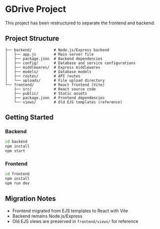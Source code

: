 # GDrive Project

This project has been restructured to separate the frontend and backend:

## Project Structure

```
├── backend/          # Node.js/Express backend
│   ├── app.js        # Main server file
│   ├── package.json  # Backend dependencies
│   ├── config/       # Database and service configurations
│   ├── middlewares/  # Express middlewares
│   ├── models/       # Database models
│   ├── routes/       # API routes
│   └── uploads/      # File upload directory
└── frontend/         # React frontend (Vite)
    ├── src/          # React source code
    ├── public/       # Static assets
    ├── package.json  # Frontend dependencies
    └── views/        # Old EJS templates (reference)
```

## Getting Started

### Backend

```bash
cd backend
npm install
npm start
```

### Frontend

```bash
cd frontend
npm install
npm run dev
```

## Migration Notes

- Frontend migrated from EJS templates to React with Vite
- Backend remains Node.js/Express
- Old EJS views are preserved in `frontend/views/` for reference
